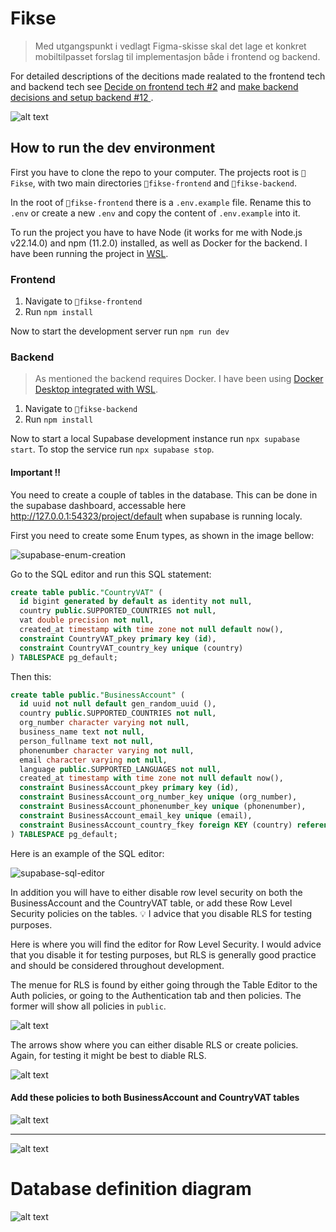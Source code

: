 # Fikse

>Med utgangspunkt i vedlagt Figma-skisse skal det lage et konkret mobiltilpasset forslag til implementasjon både i frontend og backend.

For detailed descriptions of the decitions made realated to the frontend tech and backend tech see [Decide on frontend tech #2](https://github.com/Snorre98/Fikse/issues/2) and [make backend decisions and setup backend #12
](https://github.com/Snorre98/Fikse/issues/12).

![alt text](./docs/assets/form.png)

## How to run the dev environment

First you have to clone the repo to your computer. The projects root is `📁Fikse`, with two main directories `📁fikse-frontend` and `📁fikse-backend`.

In the root of `📁fikse-frontend` there is a `.env.example` file. Rename this to `.env` or create a new `.env` and copy the content of `.env.example` into it.

To run the project you have to have Node (it works for me with Node.js v22.14.0) and npm (11.2.0) installed, as well as Docker for the backend. I have been running the project in [WSL](https://learn.microsoft.com/en-us/windows/wsl/install).

### Frontend

1) Navigate to `📁fikse-frontend`
2) Run `npm install`

Now to start the development server run `npm run dev`

### Backend

> As mentioned the backend requires Docker. I have been using [Docker Desktop integrated with WSL](https://docs.docker.com/desktop/features/wsl/).

1) Navigate to `📁fikse-backend`
2) Run `npm install`

Now to start a local Supabase development instance run `npx supabase start`. To stop the service run `npx supabase stop`.

#### Important ‼️

You need to create a couple of tables in the database. This can be done in the supabase dashboard, accessable here http://127.0.0.1:54323/project/default when supabase is running localy.


First you need to create some Enum types, as shown in the image bellow:

![supabase-enum-creation](./docs/assets/supabase-enum-creation.png)

Go to the SQL editor and run this SQL statement:


```sql
create table public."CountryVAT" (
  id bigint generated by default as identity not null,
  country public.SUPPORTED_COUNTRIES not null,
  vat double precision not null,
  created_at timestamp with time zone not null default now(),
  constraint CountryVAT_pkey primary key (id),
  constraint CountryVAT_country_key unique (country)
) TABLESPACE pg_default;

```

Then this:

``` sql
create table public."BusinessAccount" (
  id uuid not null default gen_random_uuid (),
  country public.SUPPORTED_COUNTRIES not null,
  org_number character varying not null,
  business_name text not null,
  person_fullname text not null,
  phonenumber character varying not null,
  email character varying not null,
  language public.SUPPORTED_LANGUAGES not null,
  created_at timestamp with time zone not null default now(),
  constraint BusinessAccount_pkey primary key (id),
  constraint BusinessAccount_org_number_key unique (org_number),
  constraint BusinessAccount_phonenumber_key unique (phonenumber),
  constraint BusinessAccount_email_key unique (email),
  constraint BusinessAccount_country_fkey foreign KEY (country) references "CountryVAT" (country) on update RESTRICT on delete RESTRICT
) TABLESPACE pg_default;
```

Here is an example of the SQL editor:

![supabase-sql-editor](./docs/assets/supabase-sql-editor.png)


In addition you will have to either disable row level security on both the BusinessAccount and the CountryVAT table, or add these Row Level Security policies on the tables. 💡 I advice that you disable RLS for testing purposes.


Here is where you will find the editor for Row Level Security. I would advice that you disable it for testing purposes, but RLS is generally good practice and should be considered throughout development.

The menue for RLS is found by either going through the Table Editor to the Auth policies, or going to the Authentication tab and then policies. The former will show all policies in `public`.

![alt text](./docs/assets/rls-1.png)


The arrows show where you can either disable RLS or create policies. Again, for testing it might be best to diable RLS.

![alt text](./docs/assets/rls-2.png)

#### Add these policies to both BusinessAccount and CountryVAT tables
![alt text](./docs/assets/rls-3.png)

------------------

![alt text](./docs/assets/rls-4.png)


# Database definition diagram

![alt text](./docs/assets/database-definition.png)

